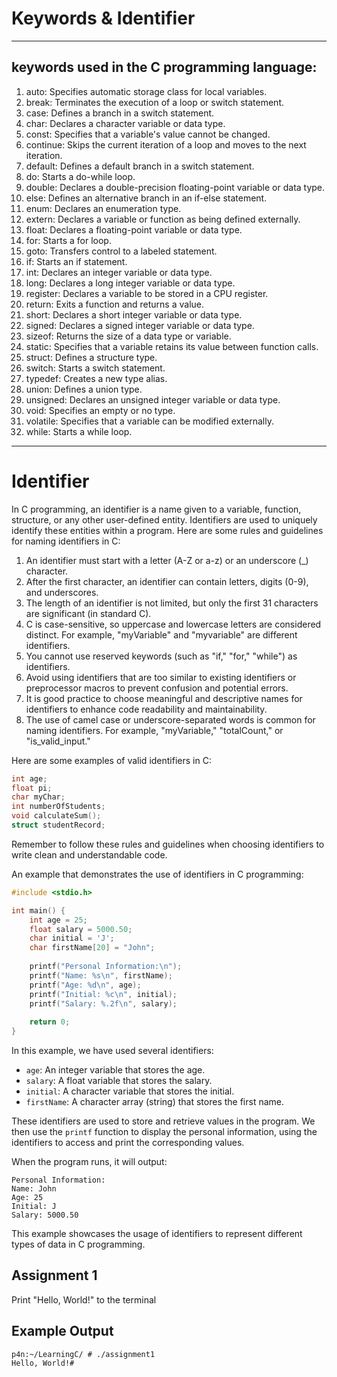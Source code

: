 
# Keywords & Identifier
----------------
## keywords used in the C programming language:

1. auto: Specifies automatic storage class for local variables.
2. break: Terminates the execution of a loop or switch statement.
3. case: Defines a branch in a switch statement.
4. char: Declares a character variable or data type.
5. const: Specifies that a variable's value cannot be changed.
6. continue: Skips the current iteration of a loop and moves to the next iteration.
7. default: Defines a default branch in a switch statement.
8. do: Starts a do-while loop.
9. double: Declares a double-precision floating-point variable or data type.
10. else: Defines an alternative branch in an if-else statement.
11. enum: Declares an enumeration type.
12. extern: Declares a variable or function as being defined externally.
13. float: Declares a floating-point variable or data type.
14. for: Starts a for loop.
15. goto: Transfers control to a labeled statement.
16. if: Starts an if statement.
17. int: Declares an integer variable or data type.
18. long: Declares a long integer variable or data type.
19. register: Declares a variable to be stored in a CPU register.
20. return: Exits a function and returns a value.
21. short: Declares a short integer variable or data type.
22. signed: Declares a signed integer variable or data type.
23. sizeof: Returns the size of a data type or variable.
24. static: Specifies that a variable retains its value between function calls.
25. struct: Defines a structure type.
26. switch: Starts a switch statement.
27. typedef: Creates a new type alias.
28. union: Defines a union type.
29. unsigned: Declares an unsigned integer variable or data type.
30. void: Specifies an empty or no type.
31. volatile: Specifies that a variable can be modified externally.
32. while: Starts a while loop.
-------------
# Identifier

In C programming, an identifier is a name given to a variable, function, structure, or any other user-defined entity. Identifiers are used to uniquely identify these entities within a program. Here are some rules and guidelines for naming identifiers in C:

1. An identifier must start with a letter (A-Z or a-z) or an underscore (_) character.
2. After the first character, an identifier can contain letters, digits (0-9), and underscores.
3. The length of an identifier is not limited, but only the first 31 characters are significant (in standard C).
4. C is case-sensitive, so uppercase and lowercase letters are considered distinct. For example, "myVariable" and "myvariable" are different identifiers.
5. You cannot use reserved keywords (such as "if," "for," "while") as identifiers.
6. Avoid using identifiers that are too similar to existing identifiers or preprocessor macros to prevent confusion and potential errors.
7. It is good practice to choose meaningful and descriptive names for identifiers to enhance code readability and maintainability.
8. The use of camel case or underscore-separated words is common for naming identifiers. For example, "myVariable," "totalCount," or "is_valid_input."

Here are some examples of valid identifiers in C:

```c
int age;
float pi;
char myChar;
int numberOfStudents;
void calculateSum();
struct studentRecord;
```

Remember to follow these rules and guidelines when choosing identifiers to write clean and understandable code.

An example that demonstrates the use of identifiers in C programming:

```c
#include <stdio.h>

int main() {
    int age = 25;
    float salary = 5000.50;
    char initial = 'J';
    char firstName[20] = "John";
    
    printf("Personal Information:\n");
    printf("Name: %s\n", firstName);
    printf("Age: %d\n", age);
    printf("Initial: %c\n", initial);
    printf("Salary: %.2f\n", salary);
    
    return 0;
}
```

In this example, we have used several identifiers:

- `age`: An integer variable that stores the age.
- `salary`: A float variable that stores the salary.
- `initial`: A character variable that stores the initial.
- `firstName`: A character array (string) that stores the first name.

These identifiers are used to store and retrieve values in the program. We then use the `printf` function to display the personal information, using the identifiers to access and print the corresponding values.

When the program runs, it will output:

```
Personal Information:
Name: John
Age: 25
Initial: J
Salary: 5000.50
```

This example showcases the usage of identifiers to represent different types of data in C programming.



## Assignment 1
Print "Hello, World!" to the terminal

## Example Output
```terminal_session
p4n:~/LearningC/ # ./assignment1                                        
Hello, World!#
```
